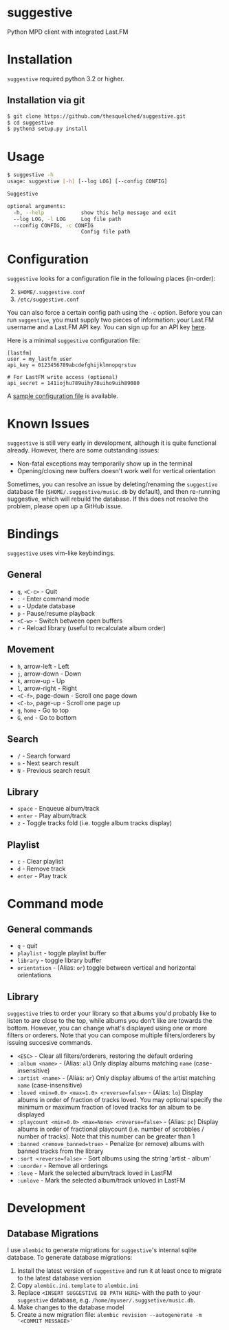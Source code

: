 suggestive
==========

Python MPD client with integrated Last.FM

Installation
============

`suggestive` required python 3.2 or higher.

Installation via git
--------------------

```bash
$ git clone https://github.com/thesquelched/suggestive.git
$ cd suggestive
$ python3 setup.py install
```

Usage
=====

```bash
$ suggestive -h
usage: suggestive [-h] [--log LOG] [--config CONFIG]

Suggestive

optional arguments:
  -h, --help            show this help message and exit
  --log LOG, -l LOG     Log file path
  --config CONFIG, -c CONFIG
                        Config file path
```

Configuration
=============

`suggestive` looks for a configuration file in the following places (in-order):

2. `$HOME/.suggestive.conf`
3. `/etc/suggestive.conf`

You can also force a certain config path using the `-c` option. Before you can
run `suggestive`, you must supply two pieces of information: your Last.FM
username and a Last.FM API key.  You can sign up for an API key
[here](http://www.last.fm/api/accounts).

Here is a minimal `suggestive` configuration file:

```
[lastfm]
user = my_lastfm_user
api_key = 0123456789abcdefghijklmnopqrstuv

# For LastFM write access (optional)
api_secret = 141iojhu789uihy78uiho9uih89080
```

A [sample configuration file](suggestive.conf.example) is available.


Known Issues
============

`suggestive` is still very early in development, although it is quite
functional already.  However, there are some outstanding issues:

- Non-fatal exceptions may temporarily show up in the terminal
- Opening/closing new buffers doesn't work well for vertical orientation

Sometimes, you can resolve an issue by deleting/renaming the `suggestive`
database file (`$HOME/.suggestive/music.db` by default), and then re-running
suggestive, which will rebuild the database.  If this does not resolve the
problem, please open up a GitHub issue.


Bindings
========

`suggestive` uses vim-like keybindings.

General
-------

- `q`, `<C-c>` - Quit
- `:` - Enter command mode
- `u` - Update database
- `p` - Pause/resume playback
- `<C-w>` - Switch between open buffers
- `r` - Reload library (useful to recalculate album order)

Movement
--------

- `h`, arrow-left - Left
- `j`, arrow-down - Down
- `k`, arrow-up - Up
- `l`, arrow-right - Right
- `<C-f>`, page-down - Scroll one page down
- `<C-b>`, page-up - Scroll one page up
- `g`, `home` - Go to top
- `G`, `end` - Go to bottom

Search
------

- `/` - Search forward
- `n` - Next search result
- `N` - Previous search result

Library
-------

- `space` - Enqueue album/track
- `enter` - Play album/track
- `z` - Toggle tracks fold (i.e. toggle album tracks display)

Playlist
------

- `c` - Clear playlist
- `d` - Remove track
- `enter` - Play track


Command mode
============

General commands
----------------

- `q` - quit
- `playlist` - toggle playlist buffer
- `library` - toggle library buffer
- `orientation` - (Alias: `or`) toggle between vertical and horizontal orientations


Library
-------

`suggestive` tries to order your library so that albums you'd probably like to listen to are close to the top, while albums you don't like are towards the bottom.  However, you can change what's displayed using one or more filters or orderers.  Note that you can compose multiple filters/orderers by issuing succesive commands.

- `<ESC>` - Clear all filters/orderers, restoring the default ordering
- `:album <name>` - (Alias: `al`) Only display albums matching `name`
  (case-insensitive)
- `:artist <name>` - (Alias: `ar`) Only display albums of the artist matching
  `name` (case-insensitive)
- `:loved <min=0.0> <max=1.0> <reverse=false>` - (Alias: `lo`) Display albums
  in order of fraction of tracks loved. You may optional specify the minimum or
  maximum fraction of loved tracks for an album to be displayed
- `:playcount <min=0.0> <max=None> <reverse=false>` - (Alias: `pc`) Display
  albums in order of fractional playcount (i.e. number of scrobbles / number of
  tracks).  Note that this number can be greater than 1
- `:banned <remove_banned=true>` - Penalize (or remove) albums with banned
  tracks from the library
- `:sort <reverse=false>` - Sort albums using the string 'artist - album'
- `:unorder` - Remove all orderings
- `:love` - Mark the selected album/track loved in LastFM
- `:unlove` - Mark the selected album/track unloved in LastFM


Development
===========

Database Migrations
-------------------

I use `alembic` to generate migrations for `suggestive`'s internal sqlite
database.  To generate database migrations:

1. Install the latest version of `suggestive` and run it at least once to
   migrate to the latest database version
2. Copy `alembic.ini.template` to `alembic.ini`
3. Replace `<INSERT SUGGESTIVE DB PATH HERE>` with the path to your
   `suggestive` database, e.g. `/home/myuser/.suggsetive/music.db`.
4. Make changes to the database model
5. Create a new migration file: `alembic revision --autogenerate -m '<COMMIT MESSAGE>'`
